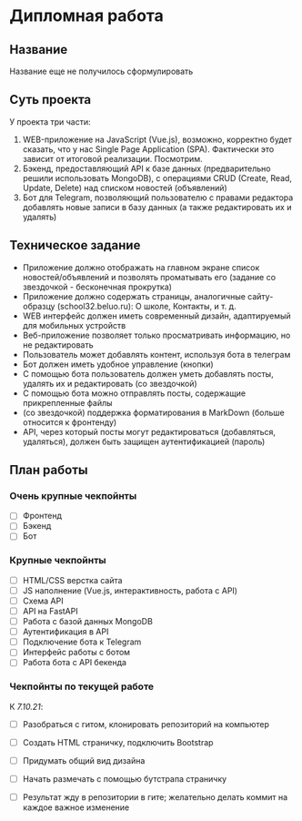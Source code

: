# Дипломная работа

## Название

Название еще не получилось сформулировать

## Суть проекта

У проекта три части:

1. WEB-приложение на JavaScript (Vue.js), возможно, корректно будет сказать, что у нас Single Page Application (SPA). Фактически это зависит от итоговой реализации. Посмотрим.
2. Бэкенд, предоставляющий API к базе данных (предварительно решили использовать MongoDB), с операциями CRUD (Create, Read, Update, Delete) над списком новостей (объявлений)
3. Бот для Telegram, позволяющий пользователю с правами редактора добавлять новые записи в базу данных (а также редактировать их и удалять)

## Техническое задание

- Приложение должно отображать на главном экране список новостей/объявлений и позволять проматывать его (задание со звездочкой - бесконечная прокрутка)
- Приложение должно содержать страницы, аналогичные сайту-образцу (school32.beluo.ru): О школе, Контакты, и т. д.
- WEB интерфейс должен иметь современный дизайн, адаптируемый для мобильных устройств
- Веб-приложение позволяет только просматривать информацию, но не редактировать
- Пользователь может добавлять контент, используя бота в телеграм
- Бот должен иметь удобное управление (кнопки)
- С помощью бота пользователь должен уметь добавлять посты, удалять их и редактировать (со звездочкой)
- С помощью бота можно отправлять посты, содержащие прикрепленные файлы
- (со звездочкой) поддержка форматирования в MarkDown (больше относится к фронтенду)
- API, через который посты могут редактироваться (добавляться, удаляться), должен быть защищен аутентификацией (пароль)

## План работы

### Очень крупные чекпойнты

- [ ] Фронтенд
- [ ] Бэкенд
- [ ] Бот

### Крупные чекпойнты

- [ ] HTML/CSS верстка сайта
- [ ] JS наполнение (Vue.js, интерактивность, работа с API)
- [ ] Схема API
- [ ] API на FastAPI
- [ ] Работа с базой данных MongoDB
- [ ] Аутентификация в API
- [ ] Подключение бота к Telegram
- [ ] Интерфейс работы с ботом
- [ ] Работа бота с API бекенда

### Чекпойнты по текущей работе

К *7.10.21*:
- [ ] Разобраться с гитом, клонировать репозиторий на компьютер 
- [ ] Создать HTML страничку, подключить Bootstrap
- [ ] Придумать общий вид дизайна
- [ ] Начать размечать с помощью бутстрапа страничку
- [ ] Результат жду в репозитории в гите; желательно делать коммит на каждое важное изменение

